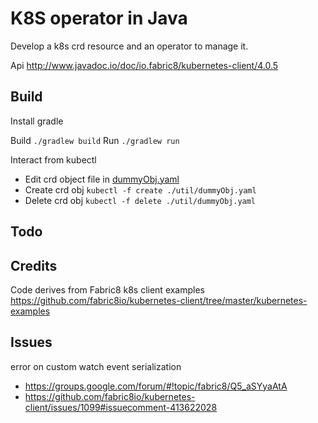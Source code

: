 # K8S operator in Java

Develop a k8s crd resource and an operator to manage it.

Api <http://www.javadoc.io/doc/io.fabric8/kubernetes-client/4.0.5>

## Build

Install gradle

Build `./gradlew build`
Run `./gradlew run`

Interact from kubectl

- Edit crd object file in [dummyObj.yaml](./util/dummyObj.yaml)
- Create crd obj `kubectl -f create ./util/dummyObj.yaml`
- Delete crd obj `kubectl -f delete ./util/dummyObj.yaml`

## Todo

## Credits

Code derives from Fabric8 k8s client examples <https://github.com/fabric8io/kubernetes-client/tree/master/kubernetes-examples>

## Issues

error on custom watch event serialization

- <https://groups.google.com/forum/#!topic/fabric8/Q5_aSYyaAtA>
- <https://github.com/fabric8io/kubernetes-client/issues/1099#issuecomment-413622028>